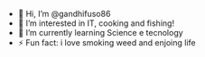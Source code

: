 - 👋 Hi, I’m @gandhifuso86
- 👀 I’m interested in IT, cooking and fishing!
- 🌱 I’m currently learning Science e tecnology
- ⚡ Fun fact: i love smoking weed and enjoing life

<!---
gandhifuso86/gandhifuso86 is a ✨ special ✨ repository because its `README.md` (this file) appears on your GitHub profile.
You can click the Preview link to take a look at your changes.
--->
